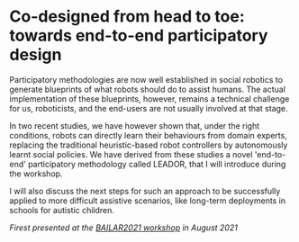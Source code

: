 Co-designed from head to toe: towards end-to-end participatory design
=====================================================================



Participatory methodologies are now well established in social robotics to
generate blueprints of what robots should do to assist humans. The actual
implementation of these blueprints, however, remains a technical challenge for
us, roboticists, and the end-users are not usually involved at that stage.

In two recent studies, we have however shown that, under the right conditions,
robots can directly learn their behaviours from domain experts, replacing the
traditional heuristic-based robot controllers by autonomously learnt social
policies. We have derived from these studies a novel 'end-to-end' participatory
methodology called LEADOR, that I will introduce during the workshop.

I will also discuss the next steps for such an approach to be successfully
applied to more difficult assistive scenarios, like long-term deployments in
schools for autistic children.


*Firest presented at the [BAILAR2021
workshop](https://sites.google.com/view/bailar-2021/) in August 2021*
